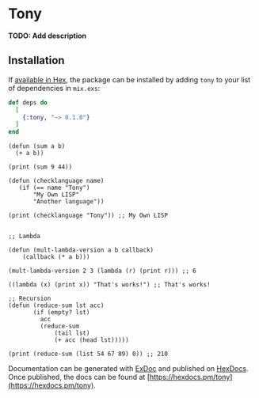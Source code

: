# Tony

**TODO: Add description**

## Installation

If [available in Hex](https://hex.pm/docs/publish), the package can be installed
by adding `tony` to your list of dependencies in `mix.exs`:

```elixir
def deps do
  [
    {:tony, "~> 0.1.0"}
  ]
end
```

```
(defun (sum a b)
  (+ a b))

(print (sum 9 44))

(defun (checklanguage name)
   (if (== name "Tony")
       "My Own LISP"
       "Another language"))

(print (checklanguage "Tony")) ;; My Own LISP


;; Lambda

(defun (mult-lambda-version a b callback)
    (callback (* a b)))

(mult-lambda-version 2 3 (lambda (r) (print r))) ;; 6

((lambda (x) (print x)) "That's works!") ;; That's works!

;; Recursion
(defun (reduce-sum lst acc)
       (if (empty? lst)
         acc
		 (reduce-sum
			 (tail lst)
			 (+ acc (head lst)))))

(print (reduce-sum (list 54 67 89) 0)) ;; 210
```

Documentation can be generated with [ExDoc](https://github.com/elixir-lang/ex_doc)
and published on [HexDocs](https://hexdocs.pm). Once published, the docs can
be found at [https://hexdocs.pm/tony](https://hexdocs.pm/tony).

